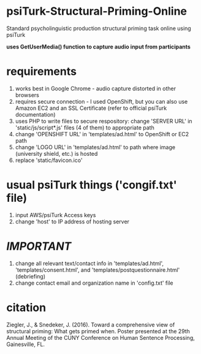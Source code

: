 # psiTurk-Structural-Priming-Online
Standard psycholinguistic production structural priming task online using psiTurk

**uses GetUserMedia() function to capture audio input from participants**

# requirements
1. works best in Google Chrome - audio capture distorted in other browsers
2. requires secure connection - I used OpenShift, but you can also use Amazon EC2 and an SSL Certificate (refer to official psiTurk documentation)
3. uses PHP to write files to secure respository: change 'SERVER URL' in 'static/js/script*.js' files (4 of them) to appropriate path
4. change 'OPENSHIFT URL' in 'templates/ad.html' to OpenShift or EC2 path
5. change 'LOGO URL' in 'templates/ad.html' to path where image (university shield, etc.) is hosted
6. replace 'static/favicon.ico'

# usual psiTurk things ('congif.txt' file)
1. input AWS/psiTurk Access keys
2. change 'host' to IP address of hosting server

# ***IMPORTANT***
1. change all relevant text/contact info in 'templates/ad.html', 'templates/consent.html', and 'templates/postquestionnaire.html' (debriefing)
2. change contact email and organization name in 'config.txt' file

# citation
Ziegler, J., & Snedeker, J. (2016). Toward a comprehensive view of structural priming: What gets primed when. Poster presented at the 29th Annual Meeting of the CUNY Conference on Human Sentence Processing, Gainesville, FL.
